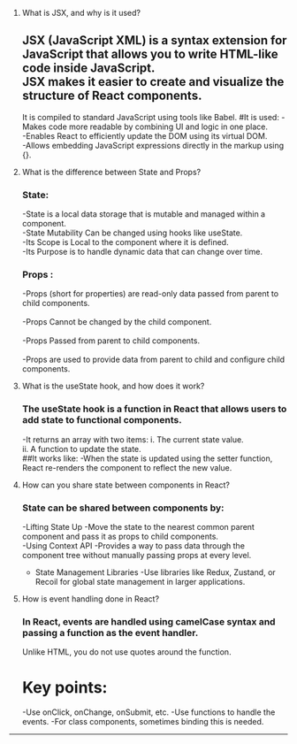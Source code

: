 1. What is JSX, and why is it used?

	## JSX (JavaScript XML) is a syntax extension for JavaScript that allows you to write HTML-like code inside JavaScript. <br/>JSX makes     it easier to create and visualize the structure of React components.<br/>
    It is compiled to standard JavaScript using tools like Babel.
	#It is used:
	-Makes code more readable by combining UI and logic in one place. <br/>
	-Enables React to efficiently update the DOM using its virtual DOM. <br/>
	-Allows embedding JavaScript expressions directly in the markup using {}. <br/>

3. What is the difference between State and Props?
    ### State: 
   -State is a local data storage that is mutable and managed within a component.<br/>
   -State Mutability	Can be changed using hooks like useState. <br/>
   -Its Scope	is Local to the component where it is defined.<br/>
   -Its Purpose	is to handle dynamic data that can change over time.    <br/>   
   ### Props :
   -Props (short for properties) are read-only data passed from parent to child components. <br/>  
   -Props Cannot be changed by the child component. <br/>  
   -Props Passed from parent to child components.<br/>  
   -Props are used to provide data from parent to child and configure child components.<br/>

4. What is the useState hook, and how does it work? 
	### The useState hook is a function in React that allows users to add state to functional components. <br/>
	-It returns an array with two items:
         i.  The current state value.<br/>
        ii. A function to update the state.<br/>
	 ##It works like:
	-When the state is updated using the setter function, React re-renders the component to reflect the new value. 
	
5. How can you share state between components in React?
	### State can be shared between components by:
	-Lifting State Up
	-Move the state to the nearest common parent component and pass it as props to child components. <br/>
	-Using Context API
	-Provides a way to pass data through the component tree without manually passing props at every level. <br/>
	- State Management Libraries
	-Use libraries like Redux, Zustand, or Recoil for global state management in larger applications.<br/>

6. How is event handling done in React?
    ### In React, events are handled using camelCase syntax and passing a function as the event handler.<br/>
     Unlike HTML, you do not use quotes around the function.
    # Key points:
     -Use onClick, onChange, onSubmit, etc.
     -Use functions to handle the events.
     -For class components, sometimes binding this is needed.
---------------------------------------------------------------------------------------------------------------------------------------------------	
   
	
	

	
